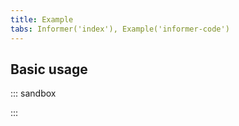 ```yaml
---
title: Example
tabs: Informer('index'), Example('informer-code')
---
```


## Basic usage

::: sandbox

<script lang="tsx">
import React from 'react';
import { Text } from '@semcore/ui/typography';
import Tooltip from '@semcore/ui/tooltip';

import InfoM from '@semcore/ui/icon/Info/m';
import InfoL from '@semcore/ui/icon/Info/l';

class Demo extends React.Component {
  render() {
    return (
      <>
        <div>
          <Text size={700}>Label</Text>
          <Tooltip title='Awesome hint text'>
            <InfoL ml='4px' color='gray-300' cursor='help' tabIndex={0} />
          </Tooltip>
        </div>
        <div>
          <Text size={600}>Label</Text>
          <Tooltip title='Awesome hint text'>
            <InfoL ml='4px' color='gray-300' cursor='help' tabIndex={0} />
          </Tooltip>
        </div>
        <div>
          <Text size={500}>Label</Text>
          <Tooltip title='Awesome hint text'>
            <InfoM ml='4px' color='gray-300' cursor='help' tabIndex={0} />
          </Tooltip>
        </div>
        <div>
          <div>
            <Text size={400}>Label</Text>
            <Tooltip title='Awesome hint text'>
              <InfoM ml='4px' color='gray-300' cursor='help' tabIndex={0} />
            </Tooltip>
          </div>
          <div />
          <Text size={300}>Label</Text>
          <Tooltip title='Awesome hint text'>
            <InfoM ml='4px' color='gray-300' cursor='help' tabIndex={0} />
          </Tooltip>
        </div>
        <div>
          <Text size={200}>Label</Text>
          <Tooltip title='Awesome hint text'>
            <InfoM ml='4px' color='gray-300' cursor='help' tabIndex={0} />
          </Tooltip>
        </div>
        <div>
          <Text size={100}>Label</Text>
          <Tooltip title='Awesome hint text'>
            <InfoM ml='4px' color='gray-300' cursor='help' tabIndex={0} />
          </Tooltip>
        </div>
      </>
    );
  }
}
</script>

:::

